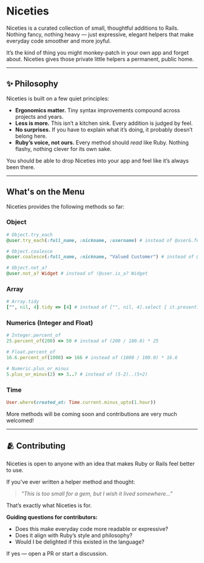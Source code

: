 # Niceties

Niceties is a curated collection of small, thoughtful additions to Rails.
Nothing fancy, nothing heavy — just expressive, elegant helpers that make
everyday code smoother and more joyful.

It’s the kind of thing you might monkey-patch in your own app and forget about. Niceties gives those private little helpers a permanent, public home.

---

## ✨ Philosophy

Niceties is built on a few quiet principles:

- **Ergonomics matter.** Tiny syntax improvements compound across projects and years.
- **Less is more.** This isn’t a kitchen sink. Every addition is judged by feel.
- **No surprises.** If you have to explain what it’s doing, it probably doesn’t belong here.
- **Ruby’s voice, not ours.** Every method should *read* like Ruby. Nothing flashy, nothing clever for its own sake.

You should be able to drop Niceties into your app and feel like it’s always been there.

---

## What's on the Menu

Niceties provides the following methods so far:

### Object

```rb
# Object.try_each
@user.try_each(:full_name, :nickname, :username) # instead of @user&.full_name || @user&.nickname || @user&.username

# Object.coalesce
@user.coalesce(:full_name, :nickname, "Valued Customer") # instead of @user&.full_name || @user&.nickname || "Valued Customer"

# Object.not_a?
@user.not_a? Widget # instead of !@user.is_a? Widget
```

### Array

```rb
# Array.tidy
["", nil, 4].tidy => [4] # instead of ["", nil, 4].select { it.present? } 
```

### Numerics (Integer and Float)

```rb
# Integer.percent_of
25.percent_of(200) => 50 # instead of (200 / 100.0) * 25

# Float.percent_of
16.6.percent_of(1000) => 166 # instead of (1000 / 100.0) * 16.6

# Numeric.plus_or_minus
5.plus_or_minus(2) => 3..7 # instead of (5-2)..(5+2)
```

### Time

```rb
User.where(created_at: Time.current.minus_upto(1.hour))
```

More methods will be coming soon and contributions are very much welcomed!

---

## 🫂 Contributing

Niceties is open to anyone with an idea that makes Ruby or Rails feel better to use.

If you’ve ever written a helper method and thought:

> _"This is too small for a gem, but I wish it lived somewhere..."_

That’s exactly what Niceties is for.

**Guiding questions for contributors:**

- Does this make everyday code more readable or expressive?
- Does it align with Ruby’s style and philosophy?
- Would I be delighted if this existed in the language?

If yes — open a PR or start a discussion.
